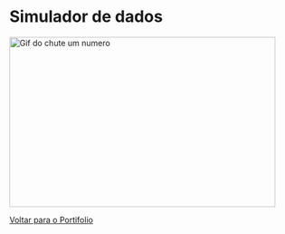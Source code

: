# Simulador de dados

<img width="470" height = "300" src="assets/to_readme/chute_um_numero.gif" alt="Gif do chute um numero">

<a href="https://pedrovictor-portifolio.netlify.app/"> Voltar para o Portifolio </a>
